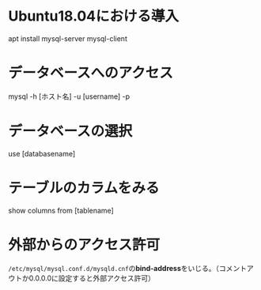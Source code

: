 # Ubuntu18.04における導入
apt install mysql-server mysql-client

# データベースへのアクセス
mysql -h [ホスト名] -u [username] -p

# データベースの選択
use [databasename]

# テーブルのカラムをみる
show columns from [tablename]

# 外部からのアクセス許可
`/etc/mysql/mysql.conf.d/mysqld.cnf`の**bind-address**をいじる。（コメントアウトか0.0.0.0に設定すると外部アクセス許可）
